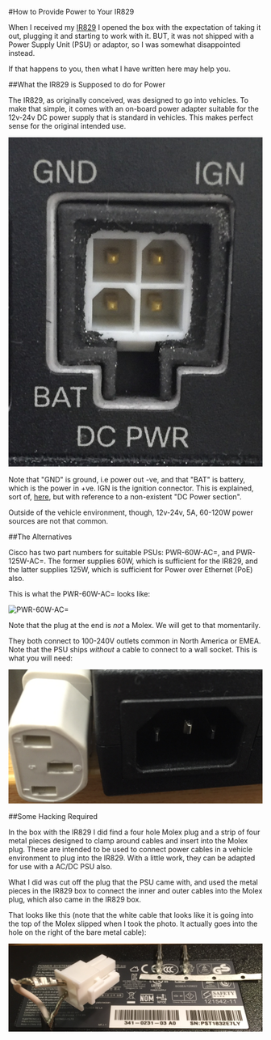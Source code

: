 #How to Provide Power to Your IR829

When I received my [IR829](http://www.cisco.com/c/en/us/td/docs/routers/access/800/829/hardware/install/guide/829hwinst/pview.html) I opened the box with the expectation of
taking it out, plugging it and starting to work with it. BUT, it was
not shipped with a Power Supply Unit (PSU) or adaptor, so I was somewhat
disappointed instead.

If that happens to you, then what I have written here may help you.

##What the IR829 is Supposed to do for Power

The IR829, as originally conceived, was designed to go into
vehicles. To make that simple, it comes with an on-board power adapter
suitable for the 12v-24v DC power supply that is standard in
vehicles. This makes perfect sense for the original intended use.

![Molex DC power port - Front Panel IR829](images/molex_dc_in_front_panel.png)

Note that "GND" is ground, i.e power out -ve, and that "BAT" is battery, which
is the power in +ve. IGN is the ignition connector. This is explained,
sort of,
[here](http://www.cisco.com/c/en/us/td/docs/routers/access/800/829/hardware/install/guide/829hwinst/pview.html#pgfId-1077228),
but with reference to a non-existent "DC Power section".

Outside of the vehicle environment, though, 12v-24v, 5A, 60-120W power
sources are not that common.

##The Alternatives

Cisco has two part numbers for suitable PSUs: PWR-60W-AC=, and
PWR-125W-AC=. The former supplies 60W, which is sufficient for the
IR829, and the latter supplies 125W, which is sufficient for Power
over Ethernet (PoE) also.

This is what the PWR-60W-AC= looks like:

![PWR-60W-AC=](images/PWR-60W-AC=.png)

Note that the plug at the end is *not* a Molex. We will get to that momentarily.

They both connect to 100-240V outlets common in North
America or EMEA. Note that the PSU ships *without* a cable to connect
to a wall socket. This is what you will need:

![Wall Power Cable](images/wall_power_cable.png)

##Some Hacking Required

In the box with the IR829 I did find a four hole Molex plug and a strip of four
metal pieces designed to clamp around cables and insert into the Molex
plug. These are intended to be used to connect power cables in a
vehicle environment to plug into the IR829. With a little work, they
can be adapted for use with a AC/DC PSU also.

What I did
was cut off the plug that the PSU came with, and used the metal pieces
in the IR829 box to connect the inner and outer cables into the Molex
plug, which also came in the IR829 box.

That looks like this (note
that the white cable that looks like it is going into the top of the Molex
slipped when I took the photo. It actually goes into the hole on the
right of the bare metal cable):

![The Hack](images/the_hack.png)
